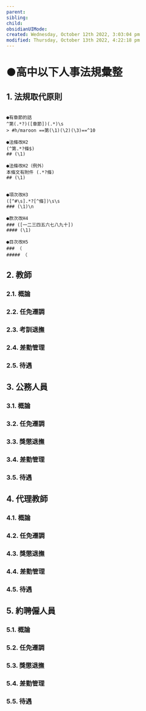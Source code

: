 ```yaml
---
parent: 
sibling: 
child: 
obsidianUIMode: 
created: Wednesday, October 12th 2022, 3:03:04 pm
modified: Thursday, October 13th 2022, 4:22:18 pm
---
```

# ●高中以下人事法規彙整

## 1. 法規取代原則
```

●有章節的話
^第(.*?)([章節])(.*)\s
> #h/maroon ==第(\1)(\2)(\3)==^10

●法條改H2
(^第.*?條$)
## (\1)

●法條改H2（例外）
本條文有附件 (.*?條)
## (\1)


●項次改H3
([^#\s].*?[^條])\s\s
### (\1)\n

●款次改H4
### ([一二三四五六七八九十])
#### (\1)

●目次改H5
### （
##### （

```
## 2. 教師
### 2.1. 概論
### 2.2. 任免遷調
### 2.3. 考訓退撫
### 2.4. 差勤管理
### 2.5. 待遇
## 3. 公務人員
### 3.1. 概論
### 3.2. 任免遷調
### 3.3. 獎懲退撫
### 3.4. 差勤管理
### 3.5. 待遇
## 4. 代理教師
### 4.1. 概論
### 4.2. 任免遷調
### 4.3. 獎懲退撫
### 4.4. 差勤管理
### 4.5. 待遇
## 5. 約聘僱人員
### 5.1. 概論
### 5.2. 任免遷調
### 5.3. 獎懲退撫
### 5.4. 差勤管理
### 5.5. 待遇